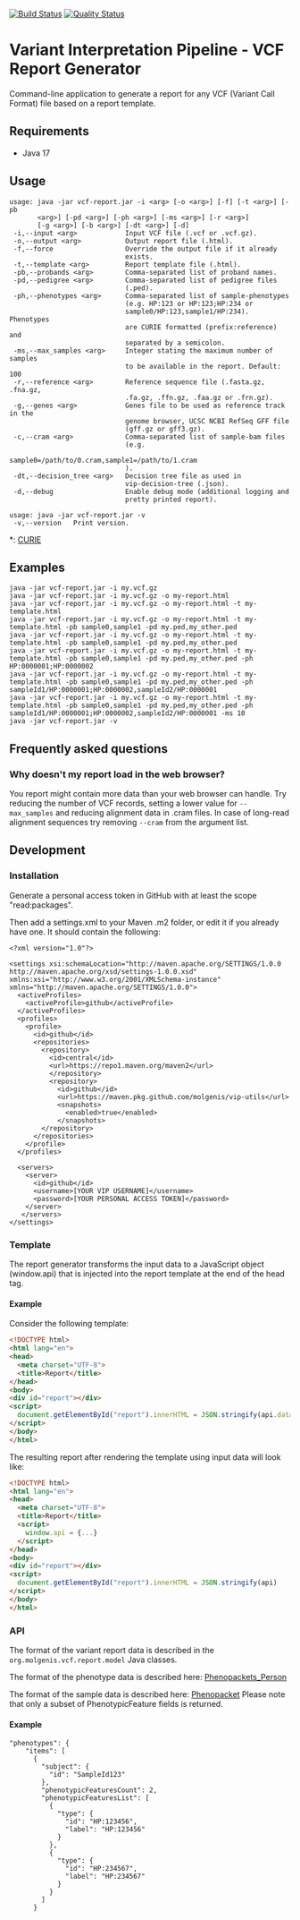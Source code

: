 [![Build Status](https://app.travis-ci.com/molgenis/vip-report.svg?branch=main)](https://app.travis-ci.com/molgenis/vip-report)
[![Quality Status](https://sonarcloud.io/api/project_badges/measure?project=molgenis_vip-report&metric=alert_status)](https://sonarcloud.io/dashboard?id=molgenis_vip-report)

# Variant Interpretation Pipeline - VCF Report Generator
Command-line application to generate a report for any VCF (Variant Call Format) file based on a
report template.

## Requirements
- Java 17

## Usage
```
usage: java -jar vcf-report.jar -i <arg> [-o <arg>] [-f] [-t <arg>] [-pb
       <arg>] [-pd <arg>] [-ph <arg>] [-ms <arg>] [-r <arg>]
       [-g <arg>] [-b <arg>] [-dt <arg>] [-d]
 -i,--input <arg>            Input VCF file (.vcf or .vcf.gz).
 -o,--output <arg>           Output report file (.html).
 -f,--force                  Override the output file if it already
                             exists.
 -t,--template <arg>         Report template file (.html).
 -pb,--probands <arg>        Comma-separated list of proband names.
 -pd,--pedigree <arg>        Comma-separated list of pedigree files
                             (.ped).
 -ph,--phenotypes <arg>      Comma-separated list of sample-phenotypes
                             (e.g. HP:123 or HP:123;HP:234 or
                             sample0/HP:123,sample1/HP:234). Phenotypes
                             are CURIE formatted (prefix:reference) and
                             separated by a semicolon.
 -ms,--max_samples <arg>     Integer stating the maximum number of samples
                             to be available in the report. Default: 100
 -r,--reference <arg>        Reference sequence file (.fasta.gz, .fna.gz,
                             .fa.gz, .ffn.gz, .faa.gz or .frn.gz).
 -g,--genes <arg>            Genes file to be used as reference track in the 
                             genome browser, UCSC NCBI RefSeq GFF file 
                             (gff.gz or gff3.gz).
 -c,--cram <arg>             Comma-separated list of sample-bam files
                             (e.g.
                             sample0=/path/to/0.cram,sample1=/path/to/1.cram
                             ).
 -dt,--decision_tree <arg>   Decision tree file as used in
                             vip-decision-tree (.json).
 -d,--debug                  Enable debug mode (additional logging and
                             pretty printed report).

usage: java -jar vcf-report.jar -v
 -v,--version   Print version.
```

*: [CURIE](https://phenopackets-schema.readthedocs.io/en/latest/resource.html#rstcurie)

## Examples
```
java -jar vcf-report.jar -i my.vcf.gz
java -jar vcf-report.jar -i my.vcf.gz -o my-report.html
java -jar vcf-report.jar -i my.vcf.gz -o my-report.html -t my-template.html
java -jar vcf-report.jar -i my.vcf.gz -o my-report.html -t my-template.html -pb sample0,sample1 -pd my.ped,my_other.ped
java -jar vcf-report.jar -i my.vcf.gz -o my-report.html -t my-template.html -pb sample0,sample1 -pd my.ped,my_other.ped
java -jar vcf-report.jar -i my.vcf.gz -o my-report.html -t my-template.html -pb sample0,sample1 -pd my.ped,my_other.ped -ph HP:0000001;HP:0000002
java -jar vcf-report.jar -i my.vcf.gz -o my-report.html -t my-template.html -pb sample0,sample1 -pd my.ped,my_other.ped -ph sampleId1/HP:0000001;HP:0000002,sampleId2/HP:0000001
java -jar vcf-report.jar -i my.vcf.gz -o my-report.html -t my-template.html -pb sample0,sample1 -pd my.ped,my_other.ped -ph sampleId1/HP:0000001;HP:0000002,sampleId2/HP:0000001 -ms 10
java -jar vcf-report.jar -v
```

## Frequently asked questions
### Why doesn't my report load in the web browser?
You report might contain more data than your web browser can handle. Try reducing the number of VCF records, setting a lower value for `--max_samples` and reducing alignment data in .cram files.
In case of long-read alignment sequences try removing `--cram` from the argument list.

## Development

### Installation
Generate a personal access token in GitHub with at least the scope "read:packages".

Then add a settings.xml to your Maven .m2 folder, or edit it if you already have one. It should
contain the following:

```
<?xml version="1.0"?>

<settings xsi:schemaLocation="http://maven.apache.org/SETTINGS/1.0.0 http://maven.apache.org/xsd/settings-1.0.0.xsd" xmlns:xsi="http://www.w3.org/2001/XMLSchema-instance" xmlns="http://maven.apache.org/SETTINGS/1.0.0">
  <activeProfiles>
    <activeProfile>github</activeProfile>
  </activeProfiles>
  <profiles>
    <profile>
      <id>github</id>
      <repositories>
        <repository>
          <id>central</id>
          <url>https://repo1.maven.org/maven2</url>
          </repository>
          <repository>
            <id>github</id>
            <url>https://maven.pkg.github.com/molgenis/vip-utils</url>
            <snapshots>
              <enabled>true</enabled>
            </snapshots>
        </repository>
      </repositories>
    </profile>
  </profiles>

  <servers>
    <server>
      <id>github</id>
      <username>[YOUR VIP USERNAME]</username>
      <password>[YOUR PERSONAL ACCESS TOKEN]</password>
    </server>
   </servers>
</settings>
```

### Template
The report generator transforms the input data to a JavaScript object (window.api) that is injected
into the report template at the end of the head tag.

#### Example
Consider the following template:

```html
<!DOCTYPE html>
<html lang="en">
<head>
  <meta charset="UTF-8">
  <title>Report</title>
</head>
<body>
<div id="report"></div>
<script>
  document.getElementById("report").innerHTML = JSON.stringify(api.data)
</script>
</body>
</html>
```

The resulting report after rendering the template using input data will look like:

```html
<!DOCTYPE html>
<html lang="en">
<head>
  <meta charset="UTF-8">
  <title>Report</title>
  <script>
    window.api = {...}
  </script>
</head>
<body>
<div id="report"></div>
<script>
  document.getElementById("report").innerHTML = JSON.stringify(api)
</script>
</body>
</html>
```

### API
The format of the variant report data is described in the ```org.molgenis.vcf.report.model``` Java
classes.

The format of the phenotype data is described
here: [Phenopackets_Person](https://phenopackets-schema.readthedocs.io/en/latest/pedigree.html#person)

The format of the sample data is described
here: [Phenopacket](https://phenopackets-schema.readthedocs.io/en/latest/phenopacket.html)
Please note that only a subset of PhenotypicFeature fields is returned.

#### Example

```
"phenotypes": {
    "items": [
      {
        "subject": {
          "id": "SampleId123"
        },
        "phenotypicFeaturesCount": 2,
        "phenotypicFeaturesList": [
          {
            "type": {
              "id": "HP:123456",
              "label": "HP:123456"
            }
          },
          {
            "type": {
              "id": "HP:234567",
              "label": "HP:234567"
            }
          }
        ]
      }
```
